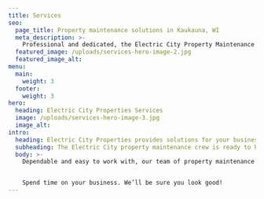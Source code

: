 ```yaml
---
title: Services
seo:
  page_title: Property maintenance solutions in Kaukauna, WI
  meta_description: >-
    Professional and dedicated, the Electric City Property Maintenance team takes extreme pride in making your business, and the community, look good.
  featured_image: /uploads/services-hero-image-2.jpg
  featured_image_alt:
menu:
  main:
    weight: 3
  footer:
    weight: 3
hero:
  heading: Electric City Properties Services
  image: /uploads/services-hero-image-3.jpg
  image_alt:
intro:
  heading: Electric City Properties provides solutions for your business.
  subheading: The Electric City property maintenance crew is ready to help!
  body: >-
    Dependable and easy to work with, our team of property maintenance professionals take pride in making sure your business runs smoothly and looks trim and fresh. 


    Spend time on your business. We’ll be sure you look good!
---
```

